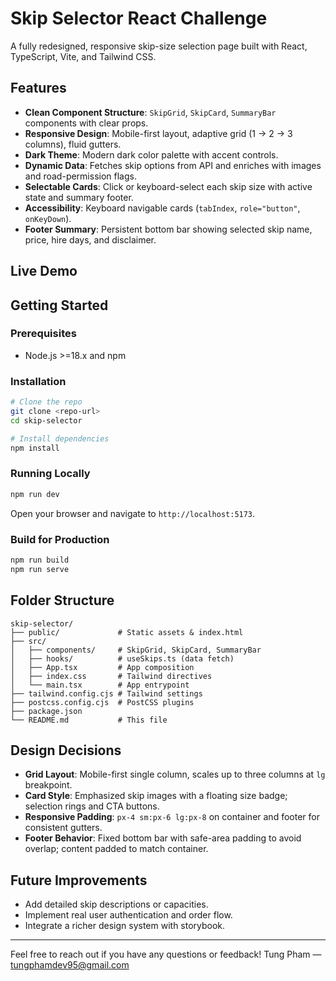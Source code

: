 # Skip Selector React Challenge

A fully redesigned, responsive skip-size selection page built with React, TypeScript, Vite, and Tailwind CSS.

## Features

- **Clean Component Structure**: `SkipGrid`, `SkipCard`, `SummaryBar` components with clear props.
- **Responsive Design**: Mobile-first layout, adaptive grid (1 → 2 → 3 columns), fluid gutters.
- **Dark Theme**: Modern dark color palette with accent controls.
- **Dynamic Data**: Fetches skip options from API and enriches with images and road-permission flags.
- **Selectable Cards**: Click or keyboard-select each skip size with active state and summary footer.
- **Accessibility**: Keyboard navigable cards (`tabIndex`, `role="button"`, `onKeyDown`).
- **Footer Summary**: Persistent bottom bar showing selected skip name, price, hire days, and disclaimer.

## Live Demo


## Getting Started

### Prerequisites
- Node.js >=18.x and npm

### Installation

```bash
# Clone the repo
git clone <repo-url>
cd skip-selector

# Install dependencies
npm install
````

### Running Locally

```bash
npm run dev
```

Open your browser and navigate to `http://localhost:5173`.

### Build for Production

```bash
npm run build
npm run serve
```

## Folder Structure

```
skip-selector/
├── public/             # Static assets & index.html
├── src/
│   ├── components/     # SkipGrid, SkipCard, SummaryBar
│   ├── hooks/          # useSkips.ts (data fetch)
│   ├── App.tsx         # App composition
│   ├── index.css       # Tailwind directives
│   └── main.tsx        # App entrypoint
├── tailwind.config.cjs # Tailwind settings
├── postcss.config.cjs  # PostCSS plugins
├── package.json
└── README.md           # This file
```

## Design Decisions

* **Grid Layout**: Mobile-first single column, scales up to three columns at `lg` breakpoint.
* **Card Style**: Emphasized skip images with a floating size badge; selection rings and CTA buttons.
* **Responsive Padding**: `px-4 sm:px-6 lg:px-8` on container and footer for consistent gutters.
* **Footer Behavior**: Fixed bottom bar with safe-area padding to avoid overlap; content padded to match container.

## Future Improvements

* Add detailed skip descriptions or capacities.
* Implement real user authentication and order flow.
* Integrate a richer design system with storybook.

---

Feel free to reach out if you have any questions or feedback!
Tung Pham — [tungphamdev95@gmail.com](mailto:tungphamdev95@gmail.com)

